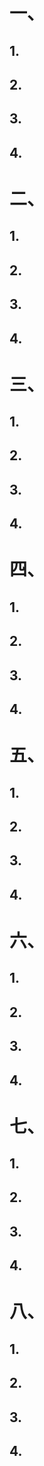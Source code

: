 # 一、

## 1. 

## 2. 

## 3. 

## 4. 

# 二、 

## 1. 

## 2. 

## 3. 

## 4. 

# 三、 

## 1. 

## 2. 

## 3. 

## 4. 

# 四、 

## 1. 

## 2. 

## 3. 

## 4. 

# 五、 

## 1. 

## 2. 

## 3. 

## 4. 

# 六、 

## 1. 

## 2. 

## 3. 

## 4. 

# 七、 

## 1. 

## 2. 

## 3. 

## 4. 

# 八、 

## 1. 

## 2. 

## 3. 

## 4. 